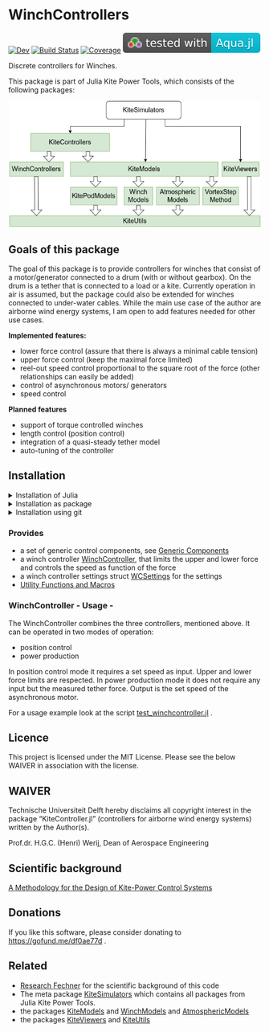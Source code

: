 # WinchControllers

[![Dev](https://img.shields.io/badge/docs-dev-blue.svg)](https://opensourceawe.github.io/WinchControllers.jl/dev)
[![Build Status](https://github.com/opensourceawe/WinchControllers.jl/actions/workflows/CI.yml/badge.svg?branch=main)](https://github.com/opensourceawe/WinchControllers.jl/actions/workflows/CI.yml?query=branch%3Amain)
[![Coverage](https://codecov.io/gh/opensourceawe/WinchControllers.jl/branch/main/graph/badge.svg)](https://codecov.io/gh/opensourceawe/WinchControllers.jl)
[![Aqua QA](https://raw.githubusercontent.com/JuliaTesting/Aqua.jl/master/badge.svg)](https://github.com/JuliaTesting/Aqua.jl)

Discrete controllers for Winches.

This package is part of Julia Kite Power Tools, which consists of the following packages:
<p align="center"><img src="./docs/kite_power_tools.png" width="500" /></p>

## Goals of this package
The goal of this package is to provide controllers for winches that consist of a motor/generator connected to a drum (with or without gearbox). On the drum is a tether that is connected to a load or a kite. Currently operation in air is assumed, but the package could also be extended for winches connected to under-water cables. While the main use case of the author are airborne wind energy systems, I am open to add features needed for other use cases.

**Implemented features:**
- lower force control (assure that there is always a minimal cable tension)
- upper force control (keep the maximal force limited)
- reel-out speed control proportional to the square root of the force (other relationships can easily be added)
- control of asynchronous motors/ generators
- speed control

**Planned features**
- support of torque controlled winches
- length control (position control)
- integration of a quasi-steady tether model
- auto-tuning of the controller


## Installation
<details>
  <summary>Installation of Julia</summary>

If you do not have Julia installed yet, please read [Installation](https://github.com/aenarete/KiteSimulators.jl/blob/main/docs/Installation.md).

</details>

<details>
  <summary>Installation as package</summary>

### Installation of WinchControllers as package

It is suggested to use a local Julia environment. You can create it with:
```bash
mkdir myproject
cd myproject
julia --project=.
```
(don't forget typing the dot at the end), and then, on the Julia prompt enter:
```julia
using Pkg
pkg"add WinchControllers#main"
```
You can run the tests with:
```julia
using Pkg
pkg"test WinchControllers"
```
To add the examples and install the packages needed by the examples, run:
```julia
using WinchControllers
WinchControllers.install_examples()
exit()
```
</details>

<details>
  <summary>Installation using git</summary>

### Installation of WinchControllers using git

In most cases -- if you want to modify, tune and understand kite controllers -- it is better
to check out this project from git. You can do this with:
```bash
git clone https://github.com/opensourceawe/WinchControllers.jl.git
cd WinchControllers.jl
git checkout v0.5.0
```
For the checkout command, use the tag of the latest version.
</details>

### Provides
- a set of generic control components, see [Generic Components](https://opensourceawe.github.io/WinchControllers.jl/dev/components/#Generic-Components)
- a winch controller [WinchController](https://opensourceawe.github.io/WinchControllers.jl/dev/winchcontroller/), that limits the upper and lower force and controls the speed as function of the force
- a winch controller settings struct [WCSettings](https://opensourceawe.github.io/WinchControllers.jl/dev/winchcontroller/#WinchControllers.WCSettings) for the settings
- [Utility Functions and Macros](https://opensourceawe.github.io/WinchControllers.jl/dev/functions/)

### WinchController - Usage -
The WinchController combines the three controllers, mentioned above.
It can be operated in two modes of operation:
- position control
- power production

In position control mode it requires a set speed as input. Upper and lower force limits
are respected.
In power production mode it does not require any input but the measured tether force.
Output is the set speed of the asynchronous motor.

For a usage example look at the script [test_winchcontroller.jl](./test/test_winchcontroller.jl) .

## Licence
This project is licensed under the MIT License. Please see the below WAIVER in association with the license.

## WAIVER
Technische Universiteit Delft hereby disclaims all copyright interest in the package “KiteController.jl” (controllers for airborne wind energy systems) written by the Author(s).

Prof.dr. H.G.C. (Henri) Werij, Dean of Aerospace Engineering

## Scientific background
[A Methodology for the Design of Kite-Power Control Systems](https://research.tudelft.nl/en/publications/a-methodology-for-the-design-of-kite-power-control-systems)

## Donations
If you like this software, please consider donating to https://gofund.me/df0ae77d .

## Related
- [Research Fechner](https://research.tudelft.nl/en/publications/?search=wind+Fechner&pageSize=50&ordering=rating&descending=true) for the scientific background of this code
- The meta package [KiteSimulators](https://github.com/aenarete/KiteSimulators.jl) which contains all packages from Julia Kite Power Tools.
- the packages [KiteModels](https://github.com/ufechner7/KiteModels.jl) and [WinchModels](https://github.com/aenarete/WinchModels.jl) and [AtmosphericModels](https://github.com/aenarete/AtmosphericModels.jl)
- the packages [KiteViewers](https://github.com/aenarete/KiteViewers.jl) and [KiteUtils](https://github.com/ufechner7/KiteUtils.jl)
